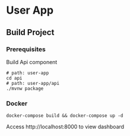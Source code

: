 # User App

## Build Project
### Prerequisites
Build Api component
```
# path: user-app
cd api
# path: user-app/api
./mvnw package
```
### Docker
```
docker-compose build && docker-compose up -d
```

Access http://localhost:8000 to view dashboard